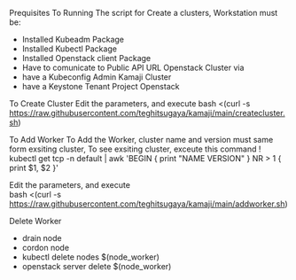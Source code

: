 Prequisites
  To Running The script for Create a clusters, Workstation must be:
   - Installed Kubeadm Package
   - Installed Kubectl Package
   - Installed Openstack client Package
   - Have to comunicate to Public API URL Openstack Cluster via 
   - have a Kubeconfig Admin Kamaji Cluster
   - have a Keystone Tenant Project Openstack 
   
To Create Cluster
  Edit the parameters, and execute
    bash <(curl -s https://raw.githubusercontent.com/teghitsugaya/kamaji/main/createcluster.sh)

To Add Worker
  To Add the Worker, cluster name and version must same form exsiting cluster,
  To see exsiting cluster, exceute this command !
    kubectl get tcp -n default  | awk 'BEGIN { print "NAME VERSION" } NR > 1 { print $1, $2 }'
  
  Edit the parameters, and execute  
    bash <(curl -s https://raw.githubusercontent.com/teghitsugaya/kamaji/main/addworker.sh)
               
Delete Worker
  - drain node
  - cordon node
  - kubectl delete nodes $(node_worker)
  - openstack server delete $(node_worker)
